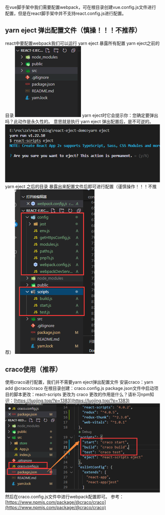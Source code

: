 在vue脚手架中我们需要配置webpack，可在根目录创建vue.config.js文件进行配置，但是在react脚手架中并不支持react.config.js进行配置。
## yarn eject 弹出配置文件（慎操！！！不推荐）
react中要配置webpack我们可以运行 yarn eject 暴露所有配置
yarn eject之前的目录
![](assets/【react】react配置—eject弹出与craco/1.png)
yarn eject时它会提示你：您确定要弹出吗？此动作是永久性的。
意思就是执行 yarn eject 弹出配置后，是不可逆的。
![](assets/【react】react配置—eject弹出与craco/2.png)
yarn eject 之后的目录
暴露出来配置文件后即可进行配置（谨慎操作！！！不推荐）
![](assets/【react】react配置—eject弹出与craco/3.png)
## craco使用（推荐）
使用craco进行配置，我们并不需要yarn eject弹出配置文件
安装craco：yarn add @craco/craco
在根目录创建：craco.config.js
package.json文件中启动项目的脚本更改：react-scripts 更改为 craco
更改的作用是什么？请补习npm知识：[https://luojing.top/?p=1383](https://luojing.top/?p=1383)
![](assets/【react】react配置—eject弹出与craco/4.png)
然后在craco.config.js文件中进行webpack配置即可。
参考：[https://www.npmjs.com/package/@craco/craco](https://www.npmjs.com/package/@craco/craco)
